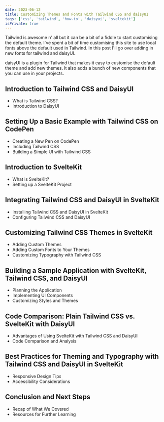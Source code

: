 ```yaml
---
date: 2023-06-12
title: Customizing Themes and Fonts with Tailwind CSS and daisyUI
tags: ['css', 'tailwind', 'how-to', 'daisyui', 'sveltekit']
isPrivate: true
---
```


Tailwind is awesome n' all but it can be a bit of a fiddle to start
customising the default theme. I've spent a bit of time customising
this site to use local fonts above the default used in Tailwind. In
this post I'll go over adding in new fonts for tailwind and daisyUI.

daisyUI is a plugin for Tailwind that makes it easy to customise the
default theme and add new themes. It also adds a bunch of new
components that you can use in your projects.

## Introduction to Tailwind CSS and DaisyUI

- What is Tailwind CSS?
- Introduction to DaisyUI

## Setting Up a Basic Example with Tailwind CSS on CodePen

- Creating a New Pen on CodePen
- Including Tailwind CSS
- Building a Simple UI with Tailwind CSS

## Introduction to SvelteKit

- What is SvelteKit?
- Setting up a SvelteKit Project

## Integrating Tailwind CSS and DaisyUI in SvelteKit

- Installing Tailwind CSS and DaisyUI in SvelteKit
- Configuring Tailwind CSS and DaisyUI

## Customizing Tailwind CSS Themes in SvelteKit

- Adding Custom Themes
- Adding Custom Fonts to Your Themes
- Customizing Typography with Tailwind CSS

## Building a Sample Application with SvelteKit, Tailwind CSS, and DaisyUI

- Planning the Application
- Implementing UI Components
- Customizing Styles and Themes

## Code Comparison: Plain Tailwind CSS vs. SvelteKit with DaisyUI

- Advantages of Using SvelteKit with Tailwind CSS and DaisyUI
- Code Comparison and Analysis

## Best Practices for Theming and Typography with Tailwind CSS and DaisyUI in SvelteKit

- Responsive Design Tips
- Accessibility Considerations

## Conclusion and Next Steps

- Recap of What We Covered
- Resources for Further Learning
